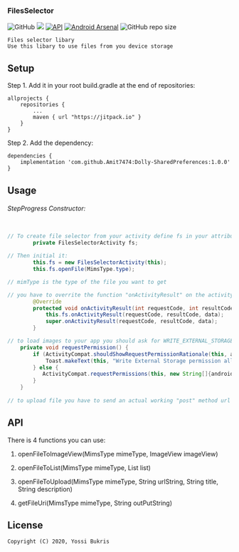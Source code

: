 ### FilesSelector
![GitHub](https://img.shields.io/github/license/YosiBukris/FilesSelector)
[![](https://jitpack.io/v/YosiBukris/FilesSelector.svg)](https://jitpack.io/#YosiBukris/FilesSelector)
[![API](https://img.shields.io/badge/API-18%2B-green.svg?style=flat)]()
[![Android Arsenal](https://img.shields.io/badge/Android%20Arsenal-Files%20Selector%20-brightgreen.svg?style=flat)](https://android-arsenal.com/details/1/7577)
![GitHub repo size](https://img.shields.io/github/repo-size/YosiBukris/FilesSelector)
```
Files selector libary
Use this libary to use files from you device storage
```
## Setup

Step 1. Add it in your root build.gradle at the end of repositories:
```
allprojects {
	repositories {
		...
		maven { url "https://jitpack.io" }
	}
}
```

Step 2. Add the dependency:
```
dependencies {
	implementation 'com.github.Amit7474:Dolly-SharedPreferences:1.0.0'
}
```

## Usage
###### StepProgress Constructor:
```java

// To create file selector from your activity define fs in your attributs -
        private FilesSelectorActivity fs;
	
// Then initial it:
        this.fs = new FilesSelectorActivity(this);
        this.fs.openFile(MimsType.type);

// mimType is the type of the file you want to get

// you have to overrite the function "onActivityResult" on the activity you create the fileselector with that function:
        @Override
        protected void onActivityResult(int requestCode, int resultCode, Intent data) {
            this.fs.onActivityResult(requestCode, resultCode, data);
            super.onActivityResult(requestCode, resultCode, data);
        }

// to load images to your app you should ask for WRITE_EXTERNAL_STORAGE permission, you can use this method:
    private void requestPermission() {
        if (ActivityCompat.shouldShowRequestPermissionRationale(this, android.Manifest.permission.WRITE_EXTERNAL_STORAGE)) {
            Toast.makeText(this, "Write External Storage permission allows us to do store images. Please allow this permission in App Settings.", Toast.LENGTH_LONG).show();
        } else {
           ActivityCompat.requestPermissions(this, new String[]{android.Manifest.permission.WRITE_EXTERNAL_STORAGE}, PERMISSION_REQUEST_CODE);
        }
    }
    
// to upload file you have to send an actual working "post" method url of your server
 ```
    
## API
There is 4 functions you can use:
 1. openFileToImageView(MimsType mimeType, ImageView imageView)
 
 2. openFileToList(MimsType mimeType, List list)
 
 3. openFileToUpload(MimsType mimeType, String urlString, String title, String description)
 
 4. getFileUri(MimsType mimeType, String outPutString)
 
## License
```
Copyright (C) 2020, Yossi Bukris

